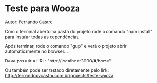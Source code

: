 # Teste para Wooza  

Autor: Fernando Castro  

Com o terminal aberto na pasta do projeto rode o comando "npm install" para instalar todas as dependências.  

Após terminar, rode o comando "gulp" e verá o projeto abrir automaticamente no browser...

Deve possuir a URL: "http://localhost:3000/#/home" ...

Ou também pode ser testado diretamente pelo link: http://fernandopvcastro.com.br/projects/teste-wooza